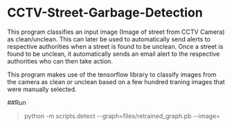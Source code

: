 # CCTV-Street-Garbage-Detection
This program classifies an input image (Image of street from CCTV Camera) as clean/unclean. This can later be used to automatically send alerts to respective authorities when a street is found to be unclean.
Once a street is found to be unclean, it automatically sends an email alert to the respective authorities who can then take action.

This program makes use of the tensorflow library to classify images from the camera as clean or unclean based on a few hundred traning images that were manually selected.

##Run
> python -m scripts.detect --graph=files/retrained_graph.pb --image=<path of image from CCTV Camera>
